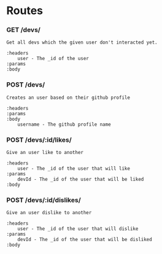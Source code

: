 # Routes

### GET /devs/
    Get all devs which the given user don't interacted yet.

    :headers 
        user - The _id of the user
    :params
    :body

### POST /devs/
    Creates an user based on their github profile

    :headers 
    :params
    :body
        username - The github profile name

### POST /devs/:id/likes/
    Give an user like to another

    :headers 
        user - The _id of the user that will like
    :params
        devId - The _id of the user that will be liked
    :body

### POST /devs/:id/dislikes/
    Give an user dislike to another

    :headers 
        user - The _id of the user that will dislike
    :params
        devId - The _id of the user that will be disliked
    :body